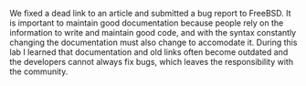 We fixed a dead link to an article and submitted a bug report to FreeBSD. It is important to maintain good documentation because people rely on the information to write and maintain good code, and with the syntax constantly changing the documentation must also change to accomodate it. During this lab I learned that documentation and old links often become outdated and the developers cannot always fix bugs, which leaves the responsibility with the community.
